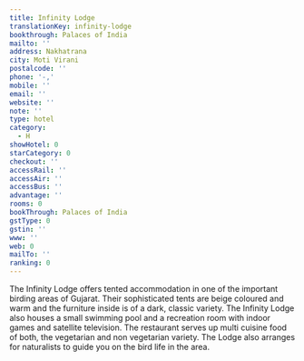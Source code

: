 ```yaml
---
title: Infinity Lodge
translationKey: infinity-lodge
bookthrough: Palaces of India
mailto: ''
address: Nakhatrana
city: Moti Virani
postalcode: ''
phone: '-,'
mobile: ''
email: ''
website: ''
note: ''
type: hotel
category:
  - H
showHotel: 0
starCategory: 0
checkout: ''
accessRail: ''
accessAir: ''
accessBus: ''
advantage: ''
rooms: 0
bookThrough: Palaces of India
gstType: 0
gstin: ''
www: ''
web: 0
mailTo: ''
ranking: 0
---
```







The Infinity Lodge offers tented accommodation in one of the important birding areas of Gujarat. Their sophisticated tents are beige coloured and warm and the furniture inside is of a dark, classic variety. The Infinity Lodge also houses a small swimming pool and a recreation room with indoor games and satellite television.     The restaurant serves up multi cuisine food of both, the vegetarian and non vegetarian variety.     The Lodge also arranges for naturalists to guide you on the bird life in the area.